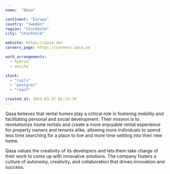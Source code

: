 ```yaml
---
name:  "Qasa"

continent: "Europe"
country: "Sweden"
region: "Stockholm"
city: "Stockholm"

website: https://qasa.se/
careers_page: https://careers.qasa.se

work_arrangements:
  - hybrid
  - onsite

stack:
  - "rails"
  - "postgres"
  - "react"

created_at: 2023-03-27 01:33:70
---
```


Qasa believes that rental homes play a critical role in fostering mobility and facilitating personal and social development. Their mission is to revolutionize home rentals and create a more enjoyable rental experience for property owners and tenants alike, allowing more individuals to spend less time searching for a place to live and more time settling into their new home.

Qasa values the creativity of its developers and lets them take charge of their work to come up with innovative solutions. The company fosters a culture of autonomy, creativity, and collaboration that drives innovation and success.
